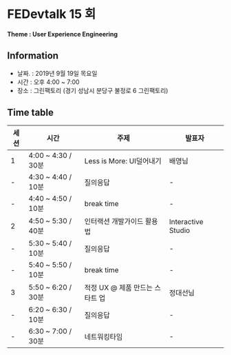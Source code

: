 # FEDevtalk 15 회

#### Theme : User Experience Engineering

## Information

- 날짜. : 2019년 9월 19일 목요일
- 시간 : 오후 4:00 ~ 7:00
- 장소 : 그린팩토리 (경기 성남시 분당구 불정로 6 그린팩토리)

## Time table
| 세션 | 시간               | 주제       | 발표자          |
| ---- | ------------------ | ---------- | --------------- |
| 1    | 4:00 ~ 4:30 / 30분 | Less is More: UI덜어내기 | 배영님 |
| -    | 4:30 ~ 4:40 / 10분 | 질의응답 | - |
| -    | 4:40 ~ 4:50 / 10분 | break time | - |
| 2    | 4:50 ~ 5:30 / 40분 | 인터랙션 개발가이드 활용법 | Interactive Studio |
| -    | 5:30 ~ 5:40 / 10분 | 질의응답 | - |
| -    | 5:40 ~ 5:50 / 10분 | break time | - |
| 3    | 5:50 ~ 6:20 / 30분 | 적정 UX @ 제품 만드는 스타트 업 | 정대선님 |
| -    | 6:20 ~ 6:30 / 10분 | 질의응답 | - |
| -    | 6:30 ~ 7:00 / 30분 | 네트워킹타임 | - |

